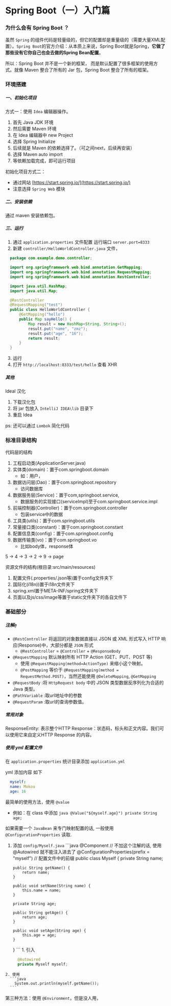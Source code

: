 # Spring Boot（一）入门篇

### 为什么会有 Spring Boot ？

虽然 `Spring` 的组件代码是轻量级的，但它的配置却是重量级的（需要大量XML配置）。`Spring Boot`的官方介绍：从本质上来说，Spring Boot就是Spring，**它做了那些没有它你自己也会去做的Spring Bean配置**。

所以：Spring Boot 并不是一个新的框架， 而是默认配置了很多框架的使用方式。就像 Maven 整合了所有的 Jar 包，Spring Boot 整合了所有的框架。

### 环境搭建

##### 一、初始化项目

方式一：使用 `Idea` 编辑器操作。
  1. 首先 Java JDK 环境
  2. 然后需要 Maven 环境
  3. 在 Idea 编辑器中 new Project
  4. 选择 Spring Initialize
  5. 后续就是 Maven 的依赖选择了。（可之间next，后续再安装）
  6. 选择 Maven auto import
  7. 等依赖加载完成，即可运行项目

初始化项目方式二：
  * 通过网站 [https://start.spring.io/](https://start.spring.io/)
  * 注意选择 `Spring Web` 模块

##### 二、安装依赖

通过 maven 安装依赖包。

##### 三、运行

1. 通过 `application.properties` 文件配置 运行端口 `server.port=8333`
2. 新建 `controller/HelloWorldController.java` 文件，
  ```java
    package com.example.demo.controller;

    import org.springframework.web.bind.annotation.GetMapping;
    import org.springframework.web.bind.annotation.RequestMapping;
    import org.springframework.web.bind.annotation.RestController;

    import java.util.HashMap;
    import java.util.Map;

    @RestController
    @RequestMapping("test")
    public class HelloWorldController {
        @GetMapping("hello")
        public Map sayHello() {
            Map result = new HashMap<String, String>();
            result.put("name", "zmz");
            result.put("age", "16");
            return result;
        }
    }
  ```
3. 运行
4. 打开 `http://localhost:8333/test/hello` 查看 XHR

##### 其他

Ideal 汉化
1. 下载汉化包
2. 将 jar 包放入 `IntelliJ IDEA\lib` 目录下
3. 重启 Idea

ps: 还可以通过 `Lombok` 简化代码


### 标准目录结构

代码层的结构
  1. 工程启动类(ApplicationServer.java)
  2. 实体类(domain)：置于com.springboot.domain
     * 如：用户，
  3. 数据访问层(Dao)：置于com.springboot.repository
     * 访问数据库
  4. 数据服务层(Service)：置于com,springboot.service,
     * 数据服务的实现接口(serviceImpl)至于com.springboot.service.impl
  5. 前端控制器(Controller)：置于com.springboot.controller
     * 包装service中的数据
  6. 工具类(utils)：置于com.springboot.utils
  7. 常量接口类(constant)：置于com.springboot.constant
  8. 配置信息类(config)：置于com.springboot.config
  9. 数据传输类(vo)：置于com.springboot.vo
     * 比如body体，response体

5 -> 4 -> 3 -> 2 -> 9 -> page

资源文件的结构(根目录:src/main/resources)
  1. 配置文件(.properties/.json等)置于config文件夹下
  2. 国际化(i18n))置于i18n文件夹下
  3. spring.xml置于META-INF/spring文件夹下
  4. 页面以及js/css/image等置于static文件夹下的各自文件下


### 基础部分

##### 注解`@`

* `@RestController` 将返回的对象数据直接以 JSON 或 XML 形式写入 HTTP 响应(Response)中，大部分都是 `JSON` 形式
  * `@RestController` = `@Controller` + `@ResponseBody`
* `@RequestMapping` 默认映射所有 HTTP Action (GET、PUT、POST 等)
  * 使用 `@RequestMapping(method=ActionType)` 来缩小这个映射。
  * `@PostMapping` 等价于 `@RequestMapping(method = RequestMethod.POST)`，当然还能使用 `@DeleteMapping`, `@GetMapping`
* `@RequestBody` :将 `HttpRequest body` 中的 JSON 类型数据反序列化为合适的 Java 类型。
* `@PathVariable` :取url地址中的参数
* `@RequestParam` :取url的查询参数值。


##### 常用对象

ResponseEntity: 表示整个HTTP Response：状态码，标头和正文内容。我们可以使用它来自定义HTTP Response 的内容。


##### 使用 yml 配置文件

在 `application.properties` 统计目录添加 `application.yml`

yml 添加内容 如下

```yml
  myself:
  name: Mokou
  age: 16
```


最简单的使用方法，使用 `@value`
   * 例如：在 class 中添加
    ```java
      @Value("${myself.age}")
      private String age;
    ```

如果需要一个 `JavaBean` 来专门映射配置的话, 一般使用 `@ConfigurationProperties` 读取.
   1. 添加 `config/Myself.java`
    ```java
      @Component
      // 不加这个注解的话, 使用 @Autowired 就不能注入进去了
      @ConfigurationProperties(prefix = "myself")
      // 配置文件中的前缀
      public class Myself {
          private String name;

          public String getName() {
              return name;
          }

          public void setName(String name) {
              this.name = name;
          }

          private String age;

          public String getAge() {
              return age;
          }

          public void setAge(String age) {
              this.age = age;
          }
      }
    ```
    1. 引入
      ```java
        @Autowired
        private Myself myself;
      ```
    2. 使用
      ```java
        System.out.println(myself.getName());
      ```

第三种方法：使用 `@Environment`，但是没人用，